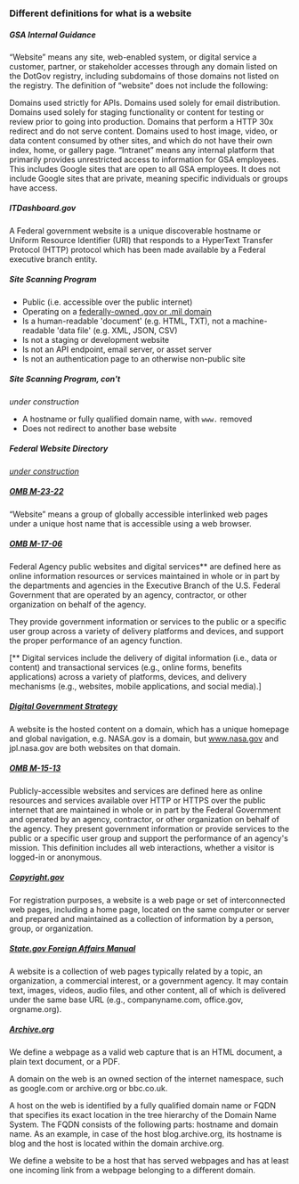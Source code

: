
### Different definitions for what is a website

##### GSA Internal Guidance

“Website” means any site, web-enabled system, or digital service a customer, partner, or stakeholder accesses through any domain listed on the DotGov registry, including subdomains of those domains not listed on the registry.
The definition of “website” does not include the following:

Domains used strictly for APIs.
Domains used solely for email distribution.
Domains used solely for staging functionality or content for testing or review prior to going into production.
Domains that perform a HTTP 30x redirect and do not serve content.
Domains used to host image, video, or data content consumed by other sites, and which do not have their own index, home, or gallery page.
“Intranet” means any internal platform that primarily provides unrestricted access to information for GSA employees. This includes Google sites that are open to all GSA employees. It does not include Google sites that are private, meaning specific individuals or groups have access.

##### ITDashboard.gov

A Federal government website is a unique discoverable hostname or Uniform Resource Identifier (URI) that responds to a HyperText Transfer Protocol (HTTP) protocol which has been made available by a Federal executive branch entity.

##### Site Scanning Program

* Public (i.e. accessible over the public internet)
* Operating on a [federally-owned .gov or .mil domain](https://github.com/cisagov/dotgov-data/blob/main/current-federal.csv)
* Is a human-readable 'document' (e.g. HTML, TXT), not a machine-readable 'data file' (e.g. XML, JSON, CSV)
* Is not a staging or development website
* Is not an API endpoint, email server, or asset server
* Is not an authentication page to an otherwise non-public site

##### Site Scanning Program, con't

_under construction_

- A hostname or fully qualified domain name, with `www.` removed
- Does not redirect to another base website

##### Federal Website Directory

_[under construction](https://github.com/GSA/federal-website-directory)_


##### [OMB M-23-22](https://www.whitehouse.gov/wp-content/uploads/2023/09/M-23-22-Delivering-a-Digital-First-Public-Experience.pdf)

 “Website” means a group of globally accessible interlinked web pages under a unique host name that is accessible using a web browser.

##### [OMB M-17-06](https://www.whitehouse.gov/wp-content/uploads/legacy_drupal_files/omb/memoranda/2017/m-17-06.pdf)

Federal Agency public websites and digital services** are defined here as online information resources or services maintained in whole or in part by the departments and agencies in the Executive Branch of the U.S. Federal Government that are operated by an agency, contractor, or other organization on behalf of the agency. 

They provide government information or services to the public or a specific user group across a variety of delivery platforms and devices, and
support the proper performance of an agency function. 

[** Digital services include the delivery of digital information (i.e., data or content) and transactional services (e.g.,
online forms, benefits applications) across a variety of platforms, devices, and delivery mechanisms (e.g., websites,
mobile applications, and social media).]

##### [Digital Government Strategy](https://obamawhitehouse.archives.gov/sites/default/files/omb/egov/digital-government/digital-government.html)

A website is the hosted content on a domain, which has a unique homepage and global navigation, e.g. NASA.gov is a domain, but www.nasa.gov and jpl.nasa.gov are both websites on that domain. 

##### [OMB M-15-13](https://www.whitehouse.gov/wp-content/uploads/legacy_drupal_files/omb/memoranda/2015/m-15-13.pdf)

Publicly-accessible websites and services are defined here as online resources and services available over HTTP or HTTPS over the public internet that are maintained in whole or in part by the Federal Government and operated by an agency, contractor, or other organization on behalf of the agency. They present government information or provide services to the public or a specific user group and support the performance of an agency's mission. This definition includes all web interactions, whether a visitor is logged-in or anonymous. 

##### [Copyright.gov](https://www.copyright.gov/circs/circ66.pdf)

For registration purposes, a website is a web page or set of interconnected web pages, including a home page, located on the same computer or server and prepared and maintained as a collection of information by a person, group, or organization.

##### [State.gov Foreign Affairs Manual](https://fam.state.gov/fam/05fah08/05fah080110.html)

A website is a collection of web pages typically related by a topic, an organization, a commercial interest, or a government agency. It may contain text, images, videos, audio files, and other content, all of which is delivered under the same base URL (e.g., companyname.com, office.gov, orgname.org).

##### [Archive.org](https://blog.archive.org/2016/10/23/defining-web-pages-web-sites-and-web-captures/)

We define a webpage as a valid web capture that is an HTML document, a plain text document, or a PDF.

A domain on the web is an owned section of the internet namespace, such as google.com or archive.org or bbc.co.uk. 

A host on the web is identified by a fully qualified domain name or FQDN that specifies its exact location in the tree hierarchy of the Domain Name System. The FQDN consists of the following parts: hostname and domain name.  As an example, in case of the host blog.archive.org, its hostname is blog and the host is located within the domain archive.org.

We define a website to be a host that has served webpages and has at least one incoming link from a webpage belonging to a different domain.
